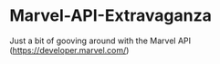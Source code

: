 # Marvel-API-Extravaganza
Just a bit of gooving around with the Marvel API (https://developer.marvel.com/)

